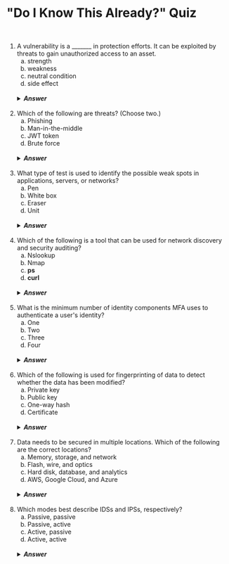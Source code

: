 #   "Do I Know This Already?" Quiz

&nbsp;

<ol>
    <li>A vulnerability is a _______ in protection efforts.  It can be exploited by threats to gain unauthorized access to an asset.
        <ol type="a">
            <li>strength
            <li>weakness
            <li>neutral condition
            <li>side effect
        </ol>
        <br />
        <details>
            <summary><strong><em>Answer</em></strong></summary>
            B.  A vulnerability is a weakness or gap in protection efforts.  It can be exploited by threats to gain unauthorized access to an asset.
        </details>
    <br>
    <li>Which of the following are threats?  (Choose two.)
        <ol type="a">
            <li>Phishing
            <li>Man-in-the-middle
            <li>JWT token
            <li>Brute force
        </ol>
        <br />
        <details>
            <summary><strong><em>Answer</em></strong></summary>
            B, D.  A man-in-the-middle attack allows devices to receive traffic as it flows in the network; a brute-force attack involves using trial and error to crack passwords.
        </details>
    <br>
    <li>What type of test is used to identify the possible weak spots in applications, servers, or networks?
        <ol type="a">
            <li>Pen
            <li>White box
            <li>Eraser
            <li>Unit
        </ol>
        <br />
        <details>
            <summary><strong><em>Answer</em></strong></summary>
            A.  Penetration (pen) testing is commonly used to find weak spots.
        </details>
    <br>
    <li>Which of the following is a tool that can be used for network discovery and security auditing?
        <ol type="a">
            <li>Nslookup
            <li>Nmap
            <li><b>ps</b>
            <li><b>curl</b>
        </ol>
        <br />
        <details>
            <summary><strong><em>Answer</em></strong></summary>
            B.  Nmap is the Network Mapper tool, which is used for network discovery and security auditing.
        </details>
    <br>
    <li>What is the minimum number of identity components MFA uses to authenticate a user's identity?
        <ol type="a">
            <li>One
            <li>Two
            <li>Three
            <li>Four
        </ol>
        <br />
        <details>
            <summary><strong><em>Answer</em></strong></summary>
            B.  MFA uses at least two identity components to authenticate a user's identity.
        </details>
    <br>
    <li>Which of the following is used for fingerprinting of data to detect whether the data has been modified?
        <ol type="a">
            <li>Private key
            <li>Public key
            <li>One-way hash
            <li>Certificate
        </ol>
        <br />
        <details>
            <summary><strong><em>Answer</em></strong></summary>
            A, C.  A one-way hash is used for fingerprinting data.
        </details>
    <br>
    <li>Data needs to be secured in multiple locations.  Which of the following are the correct locations?
        <ol type="a">
            <li>Memory, storage, and network
            <li>Flash, wire, and optics
            <li>Hard disk, database, and analytics
            <li>AWS, Google Cloud, and Azure
        </ol>
        <br />
        <details>
            <summary><strong><em>Answer</em></strong></summary>
            A.  Data needs to be secured in multiple locations: while it is in motion (network), at rest (storage), and while in use (memory).
        </details>
    <br>
    <li>Which modes best describe IDSs and IPSs, respectively?
        <ol type="a">
            <li>Passive, passive
            <li>Passive, active
            <li>Active, passive
            <li>Active, active
        </ol>
        <br />
        <details>
            <summary><strong><em>Answer</em></strong></summary>
            B.  An IDS is passive, as it receives a copy of a packet, whereas an IPS is active, working on live traffic.
        </details>
</ol>